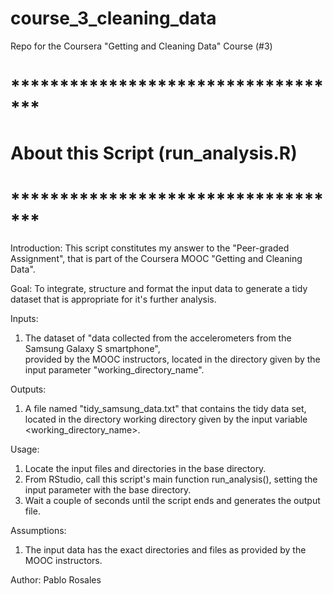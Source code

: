 # course_3_cleaning_data
Repo for the Coursera "Getting and Cleaning Data" Course (#3)


# ***********************************
# About this Script (run_analysis.R)
# ***********************************

Introduction:  This script constitutes my answer to the "Peer-graded Assignment", that is
   part of the Coursera MOOC "Getting and Cleaning Data".

Goal:  To integrate, structure and format the input data to generate a tidy dataset that is 
   appropriate for it's further analysis.

Inputs:  
  1) The dataset of "data collected from the accelerometers from the Samsung Galaxy S smartphone",  
     provided by the MOOC instructors, located in the directory given by the input parameter
     "working_directory_name".

Outputs:
  1) A file named "tidy_samsung_data.txt" that contains the tidy data set, located in the 
     directory working directory given by the input variable <working_directory_name>.

Usage:
  1) Locate the input files and directories in the base directory.
  2) From RStudio, call this script's main function run_analysis(), setting the input parameter with the base directory.
  3) Wait a couple of seconds until the script ends and generates the output file.

Assumptions:
  1) The input data has the exact directories and files as provided by the MOOC instructors.

Author:  Pablo Rosales
